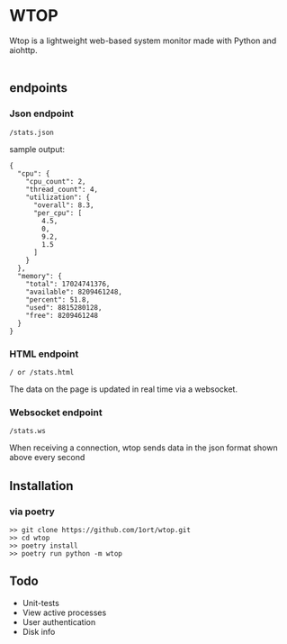 # WTOP
Wtop is a lightweight web-based system monitor made with Python and aiohttp.
<br></br>

## endpoints

### Json endpoint
```
/stats.json
```
sample output:
```
{
  "cpu": {
    "cpu_count": 2,
    "thread_count": 4,
    "utilization": {
      "overall": 8.3,
      "per_cpu": [
        4.5,
        0,
        9.2,
        1.5
      ]
    }
  },
  "memory": {
    "total": 17024741376,
    "available": 8209461248,
    "percent": 51.8,
    "used": 8815280128,
    "free": 8209461248
  }
}
```

### HTML endpoint

```
/ or /stats.html
```
The data on the page is updated in real time via a websocket.

### Websocket endpoint

```
/stats.ws
```
When receiving a connection, wtop sends data in the json format shown above every second



## Installation

### via poetry

```
>> git clone https://github.com/1ort/wtop.git
>> cd wtop
>> poetry install
>> poetry run python -m wtop
```

## Todo

- Unit-tests
- View active processes
- User authentication
- Disk info


